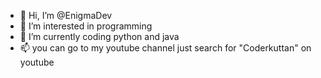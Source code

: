 - 👋 Hi, I’m @EnigmaDev
- 👀 I’m interested in programming
- 🌱 I’m currently coding python and java
- 📫 you can go to my youtube channel just search for "Coderkuttan" on youtube

<!---
CoderKuttan007/CoderKuttan007 is a ✨ special ✨ repository because its `README.md` (this file) appears on your GitHub profile.
You can click the Preview link to take a look at your changes.
--->

